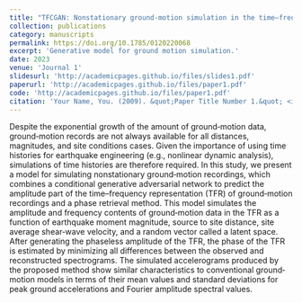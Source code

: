 ```yaml
---
title: "TFCGAN: Nonstationary ground‐motion simulation in the time–frequency domain using conditional Generative Adversarial Network (CGAN) and phase retrieval methods"
collection: publications
category: manuscripts
permalink: https://doi.org/10.1785/0120220068
excerpt: 'Generative model for ground motion simulation.'
date: 2023
venue: 'Journal 1'
slidesurl: 'http://academicpages.github.io/files/slides1.pdf'
paperurl: 'http://academicpages.github.io/files/paper1.pdf'
code: 'http://academicpages.github.io/files/paper1.pdf'
citation: 'Your Name, You. (2009). &quot;Paper Title Number 1.&quot; <i>Journal 1</i>. 1(1).'
---
```


Despite the exponential growth of the amount of ground‐motion data, ground‐motion records are not always available for all distances, magnitudes, and site conditions cases. Given the importance of using time histories for earthquake engineering (e.g., nonlinear dynamic analysis), simulations of time histories are therefore required. In this study, we present a model for simulating nonstationary ground‐motion recordings, which combines a conditional generative adversarial network to predict the amplitude part of the time–frequency representation (TFR) of ground‐motion recordings and a phase retrieval method. This model simulates the amplitude and frequency contents of ground‐motion data in the TFR as a function of earthquake moment magnitude, source to site distance, site average shear‐wave velocity, and a random vector called a latent space. After generating the phaseless amplitude of the TFR, the phase of the TFR is estimated by minimizing all differences between the observed and reconstructed spectrograms. The simulated accelerograms produced by the proposed method show similar characteristics to conventional ground‐motion models in terms of their mean values and standard deviations for peak ground accelerations and Fourier amplitude spectral values.

